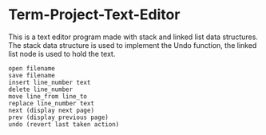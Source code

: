 # Term-Project-Text-Editor


This is a text editor program made with stack and linked list data structures. The stack data structure is used to implement the Undo function, the linked list node is used to hold the text.


	open filename
	save filename
	insert line_number text
	delete line_number
	move line_from line_to
	replace line_number text
	next (display next page)
	prev (display previous page)
	undo (revert last taken action)
